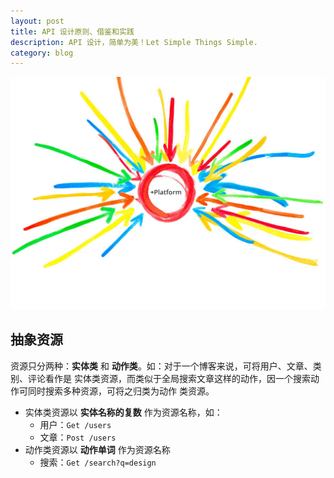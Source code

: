 ```yaml
---
layout: post
title: API 设计原则、借鉴和实践
description: API 设计，简单为美！Let Simple Things Simple.
category: blog
---
```


![](/images/covers/api.jpg)

## 抽象资源

资源只分两种：**实体类** 和 **动作类**。如：对于一个博客来说，可将用户、文章、类别、评论看作是
实体类资源，而类似于全局搜索文章这样的动作，因一个搜索动作可同时搜索多种资源，可将之归类为动作
类资源。

- 实体类资源以 **实体名称的复数** 作为资源名称，如：
  - 用户：``Get /users``
  - 文章：``Post /users``
- 动作类资源以 **动作单词** 作为资源名称
  - 搜索：``Get /search?q=design``



[Beetaa]:    http://beetaa.com  "Beetaa"
